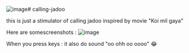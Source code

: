 ![image](https://github.com/developerrahulofficial/calling-jadoo/assets/83329806/9a3ff736-371d-4934-98eb-39a0a8bc6556)# calling-jadoo

this is just a stimulator of calling jadoo inspired by movie "Koi mil gaya"

Here are somescreenshots :
 ![image](https://github.com/developerrahulofficial/calling-jadoo/assets/83329806/5feccada-a2e9-4092-b084-c03bbf85a5af)


When you press keys : 
it also do sound "oo ohh oo oooo"  😂

